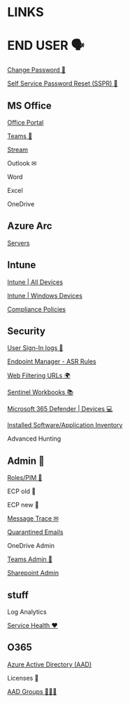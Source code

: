 # LINKS

# END USER 🗣

[Change Password 🔑](https://account.activedirectory.windowsazure.com/ChangePassword.aspx)

[Self Service Password Reset (SSPR) 🔑](https://passwordreset.microsoftonline.com)

## MS Office

[Office Portal](https://www.office.com/?auth=2)

[Teams 💬](https://teams.microsoft.com/_#/conversations/)

[Stream](https://www.office.com/launch/stream?auth=2)

Outlook ✉

Word

Excel

OneDrive

## Azure Arc

[Servers](https://portal.azure.com/#view/Microsoft_Azure_HybridCompute/AzureArcCenterBlade/~/servers)


## Intune

[Intune | All Devices](https://endpoint.microsoft.com/#view/Microsoft_Intune_DeviceSettings/DevicesMenu/~/mDMDevicesPreview)

[Intune | Windows Devices](https://endpoint.microsoft.com/#view/Microsoft_Intune_DeviceSettings/DevicesWindowsMenu/~/windowsDevices)

[Compliance Policies](https://endpoint.microsoft.com/#view/Microsoft_Intune_DeviceSettings/DevicesWindowsMenu/~/compliancePolicies)

## Security

[User Sign-In logs 👤](https://endpoint.microsoft.com/#view/Microsoft_AAD_UsersAndTenants/UserManagementMenuBlade/~/SignIns)

[Endpoint Manager - ASR Rules](https://endpoint.microsoft.com/#blade/Microsoft_Intune_Workflows/SecurityManagementMenu/asr)

[Web Filtering URLs 🌍](https://security.microsoft.com/webcontentfilteringcategoriesdetailspage?viewid=domains)

[Sentinel Workbooks 📚](https://portal.azure.com/#view/Microsoft_Azure_Security_Insights/MainMenuBlade/~/9/id/%2Fsubscriptions%2F30e05503-80db-46f8-887b-aa6207a9fb27%2Fresourcegroups%2Ftsec-siem-rg-auc%2Fproviders%2Fmicrosoft.securityinsightsarg%2Fsentinel%2Fauc-siem-loa)

[Microsoft 365 Defender | Devices 💻](https://security.microsoft.com/machines?tid=fd43fd6a-a54c-42be-bf74-e2aebb3a05fa)

[Installed Software/Application Inventory](https://security.microsoft.com/vulnerability-management-inventories/applications?tid=fd43fd6a-a54c-42be-bf74-e2aebb3a05fa)

Advanced Hunting

## Admin 🔞

[Roles/PIM 💎](https://portal.azure.com/#view/Microsoft_Azure_PIMCommon/ActivationMenuBlade/~/aadmigratedroles/provider/aadroles)

ECP old 📩

ECP new 📩

[Message Trace ✉](https://admin.exchange.microsoft.com/#/messagetrace)

[Quarantined Emails](https://security.microsoft.com/quarantine?viewid=Email&tid=fd43fd6a-a54c-42be-bf74-e2aebb3a05fa)

OneDrive Admin

[Teams Admin 💬](https://admin.teams.microsoft.com/dashboard)

[Sharepoint Admin](https://ffmaau-admin.sharepoint.com/_layouts/15/online/AdminHome.aspx#/home)

## stuff

Log Analytics 

[Service Health ❤](https://admin.microsoft.com/Adminportal/Home?source=applauncher#/servicehealth)

## O365

[Azure Active Directory (AAD)](https://aad.portal.azure.com/#blade/Microsoft_AAD_IAM/ActiveDirectoryMenuBlade)

Licenses 📑

[AAD Groups 👨‍👧‍👧](https://aad.portal.azure.com/#view/Microsoft_AAD_IAM/GroupsManagementMenuBlade/~/AllGroups)



